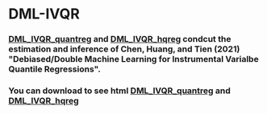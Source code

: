 # DML-IVQR 
### [DML_IVQR_quantreg](https://github.com/FieldTien/DML-IVQR/blob/master/example/dml_ivqr_quantreg.pdf) and [DML_IVQR_hqreg](https://github.com/FieldTien/DML-IVQR/blob/master/example/dml_ivqr_hqreg.pdf) condcut the estimation and inference of Chen, Huang, and Tien (2021) "Debiased/Double Machine Learning for Instrumental Varialbe Quantile Regressions".
 
### You can download to see html [DML_IVQR_quantreg](https://github.com/FieldTien/DML-IVQR/blob/master/example/dml_ivqr_quantreg.html) and [DML_IVQR_hqreg](https://github.com/FieldTien/DML-IVQR/blob/master/example/dml_ivqr_hqreg.html)
